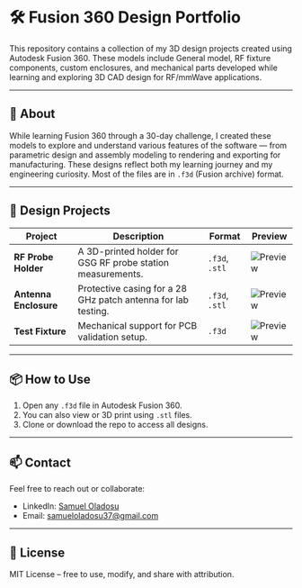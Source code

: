 # 🛠️ Fusion 360 Design Portfolio

This repository contains a collection of my 3D design projects created using Autodesk Fusion 360. These models include General model, RF fixture components, custom enclosures, and mechanical parts developed while learning and exploring 3D CAD design for RF/mmWave applications.

---

## 📌 About

While learning Fusion 360 through a 30-day challenge, I created these models to explore and understand various features of the software — from parametric design and assembly modeling to rendering and exporting for manufacturing. These designs reflect both my learning journey and my engineering curiosity. Most of the files are in `.f3d` (Fusion archive) format.

---

## 📂 Design Projects

| Project | Description | Format | Preview |
|--------|-------------|--------|---------|
| **RF Probe Holder** | A 3D-printed holder for GSG RF probe station measurements. | `.f3d`, `.stl` | ![Preview](models/RF-Probe-Holder/screenshot.png) |
| **Antenna Enclosure** | Protective casing for a 28 GHz patch antenna for lab testing. | `.f3d`, `.stl` | ![Preview](models/Antenna-Enclosure/screenshot.png) |
| **Test Fixture** | Mechanical support for PCB validation setup. | `.f3d` | ![Preview](models/Test-Fixture/screenshot.jpg) |

---

## 📦 How to Use

1. Open any `.f3d` file in Autodesk Fusion 360.
2. You can also view or 3D print using `.stl` files.
3. Clone or download the repo to access all designs.

---

## 📫 Contact

Feel free to reach out or collaborate:

- LinkedIn: [Samuel Oladosu](https://www.linkedin.com/in/samueloladosu/)
- Email: [samueloladosu37@gmail.com](mailto:samueloladosu37@gmail.com)

---

## 📄 License

MIT License – free to use, modify, and share with attribution.
